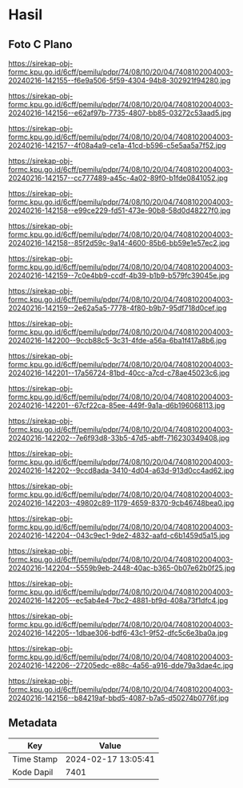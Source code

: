 # Hasil

## Foto C Plano

https://sirekap-obj-formc.kpu.go.id/6cff/pemilu/pdpr/74/08/10/20/04/7408102004003-20240216-142155--f6e9a506-5f59-4304-94b8-302921f94280.jpg

https://sirekap-obj-formc.kpu.go.id/6cff/pemilu/pdpr/74/08/10/20/04/7408102004003-20240216-142156--e62af97b-7735-4807-bb85-03272c53aad5.jpg

https://sirekap-obj-formc.kpu.go.id/6cff/pemilu/pdpr/74/08/10/20/04/7408102004003-20240216-142157--4f08a4a9-ce1a-41cd-b596-c5e5aa5a7f52.jpg

https://sirekap-obj-formc.kpu.go.id/6cff/pemilu/pdpr/74/08/10/20/04/7408102004003-20240216-142157--cc777489-a45c-4a02-89f0-b1fde0841052.jpg

https://sirekap-obj-formc.kpu.go.id/6cff/pemilu/pdpr/74/08/10/20/04/7408102004003-20240216-142158--e99ce229-fd51-473e-90b8-58d0d48227f0.jpg

https://sirekap-obj-formc.kpu.go.id/6cff/pemilu/pdpr/74/08/10/20/04/7408102004003-20240216-142158--85f2d59c-9a14-4600-85b6-bb59e1e57ec2.jpg

https://sirekap-obj-formc.kpu.go.id/6cff/pemilu/pdpr/74/08/10/20/04/7408102004003-20240216-142159--7c0e4bb9-ccdf-4b39-b1b9-b579fc39045e.jpg

https://sirekap-obj-formc.kpu.go.id/6cff/pemilu/pdpr/74/08/10/20/04/7408102004003-20240216-142159--2e62a5a5-7778-4f80-b9b7-95df718d0cef.jpg

https://sirekap-obj-formc.kpu.go.id/6cff/pemilu/pdpr/74/08/10/20/04/7408102004003-20240216-142200--9ccb88c5-3c31-4fde-a56a-6ba1f417a8b6.jpg

https://sirekap-obj-formc.kpu.go.id/6cff/pemilu/pdpr/74/08/10/20/04/7408102004003-20240216-142201--17a56724-81bd-40cc-a7cd-c78ae45023c6.jpg

https://sirekap-obj-formc.kpu.go.id/6cff/pemilu/pdpr/74/08/10/20/04/7408102004003-20240216-142201--67cf22ca-85ee-449f-9a1a-d6b196068113.jpg

https://sirekap-obj-formc.kpu.go.id/6cff/pemilu/pdpr/74/08/10/20/04/7408102004003-20240216-142202--7e6f93d8-33b5-47d5-abff-716230349408.jpg

https://sirekap-obj-formc.kpu.go.id/6cff/pemilu/pdpr/74/08/10/20/04/7408102004003-20240216-142202--9ccd8ada-3410-4d04-a63d-913d0cc4ad62.jpg

https://sirekap-obj-formc.kpu.go.id/6cff/pemilu/pdpr/74/08/10/20/04/7408102004003-20240216-142203--49802c89-1179-4659-8370-9cb46748bea0.jpg

https://sirekap-obj-formc.kpu.go.id/6cff/pemilu/pdpr/74/08/10/20/04/7408102004003-20240216-142204--043c9ec1-9de2-4832-aafd-c6b1459d5a15.jpg

https://sirekap-obj-formc.kpu.go.id/6cff/pemilu/pdpr/74/08/10/20/04/7408102004003-20240216-142204--5559b9eb-2448-40ac-b365-0b07e62b0f25.jpg

https://sirekap-obj-formc.kpu.go.id/6cff/pemilu/pdpr/74/08/10/20/04/7408102004003-20240216-142205--ec5ab4e4-7bc2-4881-bf9d-408a73f1dfc4.jpg

https://sirekap-obj-formc.kpu.go.id/6cff/pemilu/pdpr/74/08/10/20/04/7408102004003-20240216-142205--1dbae306-bdf6-43c1-9f52-dfc5c6e3ba0a.jpg

https://sirekap-obj-formc.kpu.go.id/6cff/pemilu/pdpr/74/08/10/20/04/7408102004003-20240216-142206--27205edc-e88c-4a56-a916-dde79a3dae4c.jpg

https://sirekap-obj-formc.kpu.go.id/6cff/pemilu/pdpr/74/08/10/20/04/7408102004003-20240216-142156--b84219af-bbd5-4087-b7a5-d50274b0776f.jpg


## Metadata

| Key        | Value               |
| ---------- | ------------------- |
| Time Stamp | 2024-02-17 13:05:41 |
| Kode Dapil | 7401                |



